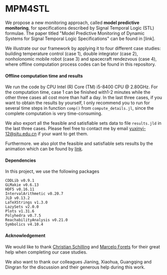 # MPM4STL

We propose a new monitoring approach, called **model predictive monitoring**, for specifications described by Signal Temporal Logic (STL) formulae. The paper titled "Model Predictive Monitoring of Dynamic Systems for Signal Temporal Logic Specifications" can be found in [link].

We illustrate our our framework by applying it to four different case studies: building temperature control (case 1), double integrator (case 2), nonholonomic mobile robot (case 3) and spacecraft rendezvous (case 4), where offline computation process codes can be found in this repository. 

#### Offline computation time and results

We run the code by CPU Intel (R) Core (TM) i5-8400 CPU @ 2.80GHz. For the computation time, case 1 can be finished with1-2 minutes while the other three cases all cost more than half a day. In the last three cases, if you want to obtain the results by yourself, I only recommend you to run for several time steps in function `comp()` from `compute_details.jl`, since the complete computation is very time-consuming. 

We also export all the feasible and satisfiable sets data to file `results.jld` in the last three cases. Please feel free to contact me by email yuxinyi-12@sjtu.edu.cn if your want to get them.

Furthermore. we also plot the feasible and satisfiable sets results by the animation which can be found by [link](https://github.com/Xinyi-Yu/MPM4STL/blob/main/Offline%20computation%20results.md). 

#### Dependencies

In this project, we use the following packages

```
CDDLib v0.9.1
GLMakie v0.6.13
HDF5 v0.16.11
IntervalArithmetic v0.20.7
JLD v0.13.2
LaTeXStrings v1.3.0       
LazySets v2.0.0
Plots v1.31.6
Polyhedra v0.7.5
ReachabilityAnalysis v0.21.0
Symbolics v4.10.4
```

#### Acknowledgement

We would like to thank [Christian Schilling](https://github.com/schillic) and [Marcelo Forets](https://github.com/mforets) for their great help when completing our case studies. 

We also want to thank our colleagues Jianing, Xiaohua, Guangqing and Dingran for the discussion and their generous help during this work.
